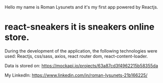 Hello my name is Roman Lysunets and it's my first app powered by Reactjs.
# react-sneakers it is sneakers online store.

During the development of the application, the following technologies were used: 
Reactjs, css/sass, axios, react router dom, react-content-loader.

Data is stored on: https://mockapi.io/projects/63a87cd3f4962215b58355da

My LinkedIn: https://www.linkedin.com/in/roman-lysunets-21b166225/
